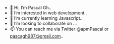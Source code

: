 - 👋 Hi, I’m Pascal Gh..
- 👀 I’m interested in web development..
- 🌱 I’m currently learning Javascript..
- 💞️ I’m looking to collaborate on ...
- 📫 You can reach me via Twitter @apmPascal or pascagh987@gmail.com..

<!---
PascaGh/PascaGh is a ✨ special ✨ repository because its `README.md` (this file) appears on your GitHub profile.
You can click the Preview link to take a look at your changes.
--->

